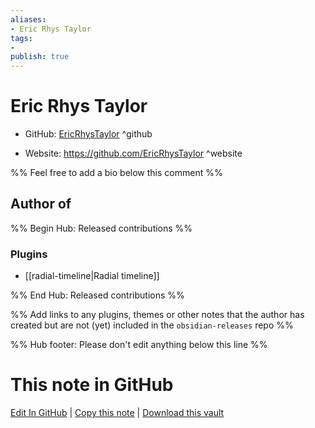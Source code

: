 ```yaml
---
aliases:
- Eric Rhys Taylor
tags:
- 
publish: true
---
```


# Eric Rhys Taylor

- GitHub: [EricRhysTaylor](https://github.com/EricRhysTaylor/) ^github
<!-- - Discord: `@` ^discord-->
- Website: <https://github.com/EricRhysTaylor> ^website
<!-- - [[Publish sites|Publish site]]: <https://> ^publish-->

%% Feel free to add a bio below this comment %%


## Author of

%% Begin Hub: Released contributions %%
### Plugins
- [[radial-timeline|Radial timeline]]

%% End Hub: Released contributions %%

%% Add links to any plugins, themes or other notes that the author has created but are not (yet) included in the `obsidian-releases` repo %%

<!--
### Unlisted plugins
-->

<!--
### Others
-->

<!--
## Sponsor this author
-->

<!-- - [[GitHub sponsors]]: [Sponsor @EricRhysTaylor on GitHub Sponsors](https://github.com/sponsors/EricRhysTaylor) ^github-sponsor-->
<!-- - [[Buy me a coffee]]: <https://> ^buy-me-a-coffee-->
<!-- - [[PayPal]]: <https://> ^paypal-->
<!-- - [[Patreon]]: <https://> ^patreon-->

<!--
## Follow this author
-->

<!-- - [[YouTube Channels|On YouTube]]: <https://> ^youtube-->
<!-- - Twitter: <https://> ^twitter-->
<!-- - ... -->

%% Hub footer: Please don't edit anything below this line %%

# This note in GitHub

<span class="git-footer">[Edit In GitHub](https://github.dev/obsidian-community/obsidian-hub/blob/main/01%20-%20Community/People/EricRhysTaylor.md "git-hub-edit-note") | [Copy this note](https://raw.githubusercontent.com/obsidian-community/obsidian-hub/main/01%20-%20Community/People/EricRhysTaylor.md "git-hub-copy-note") | [Download this vault](https://github.com/obsidian-community/obsidian-hub/archive/refs/heads/main.zip "git-hub-download-vault") </span>
